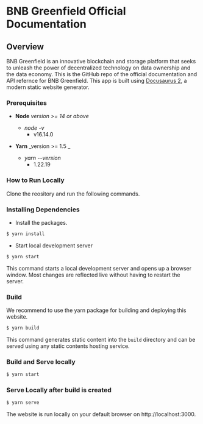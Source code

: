 # BNB Greenfield Official Documentation

## Overview
BNB Greenfield is an innovative blockchain and storage platform that seeks to unleash the power of decentralized technology on data ownership and the data economy. This is the GitHub repo of the official documentation and API refernce for BNB Greenfield. This app is built using [Docusaurus 2](https://docusaurus.io/), a modern static website generator. 

### Prerequisites

  - **Node** _version >= 14 or above_
    - _node -v_
      - v16.14.0

  - **Yarn** _version >= 1.5 _
    - _yarn --version_
      - 1.22.19

### How to Run Locally

Clone the reository and run the following commands.

### Installing Dependencies

* Install the packages.

```bash
$ yarn install
```

* Start local development server


```bash
$ yarn start
```

This command starts a local development server and opens up a browser window. Most changes are reflected live without having to restart the server.

### Build
We recommend to use the yarn package for building and deploying this website.

```bash
$ yarn build
```

This command generates static content into the `build` directory and can be served using any static contents hosting service.

### Build and Serve locally

```bash
$ yarn start 
```

### Serve Locally after build is created

```bash
$ yarn serve
```

The website is run locally on your default browser on http://localhost:3000.
